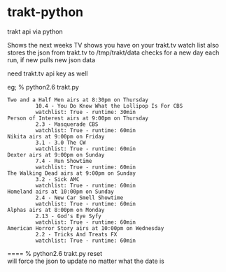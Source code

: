 trakt-python
============

trakt api via python

Shows the next weeks TV shows you have on your trakt.tv watch list
also stores the json from trakt.tv to /tmp/trakt/data
checks for a new day each run, if new pulls new json data

need trakt.tv api key as well


eg;
% python2.6 trakt.py


    Two and a Half Men airs at 8:30pm on Thursday
             10.4 - You Do Know What the Lollipop Is For CBS
             watchlist: True - runtime: 30min
    Person of Interest airs at 9:00pm on Thursday
             2.3 - Masquerade CBS
             watchlist: True - runtime: 60min
    Nikita airs at 9:00pm on Friday
             3.1 - 3.0 The CW
             watchlist: True - runtime: 60min
    Dexter airs at 9:00pm on Sunday
             7.4 - Run Showtime
             watchlist: True - runtime: 60min
    The Walking Dead airs at 9:00pm on Sunday
             3.2 - Sick AMC
             watchlist: True - runtime: 60min
    Homeland airs at 10:00pm on Sunday
             2.4 - New Car Smell Showtime
             watchlist: True - runtime: 60min
    Alphas airs at 8:00pm on Monday
             2.13 - God's Eye Syfy
             watchlist: True - runtime: 60min
    American Horror Story airs at 10:00pm on Wednesday
             2.2 - Tricks And Treats FX
             watchlist: True - runtime: 60min
     


====
    % python2.6 trakt.py reset  
    will force the json to update no matter what the date is 
